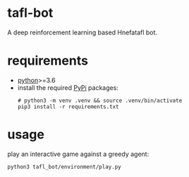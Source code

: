 # tafl-bot

A deep reinforcement learning based Hnefatafl bot.

# requirements

- [python]>=3.6
- install the required [PyPi] packages:
  ```
  # python3 -m venv .venv && source .venv/bin/activate
  pip3 install -r requirements.txt
  ```

# usage

play an interactive game against a greedy agent:

```bash
python3 tafl_bot/environment/play.py
```

[python]: https://www.python.org
[pypi]: https://pypi.org
